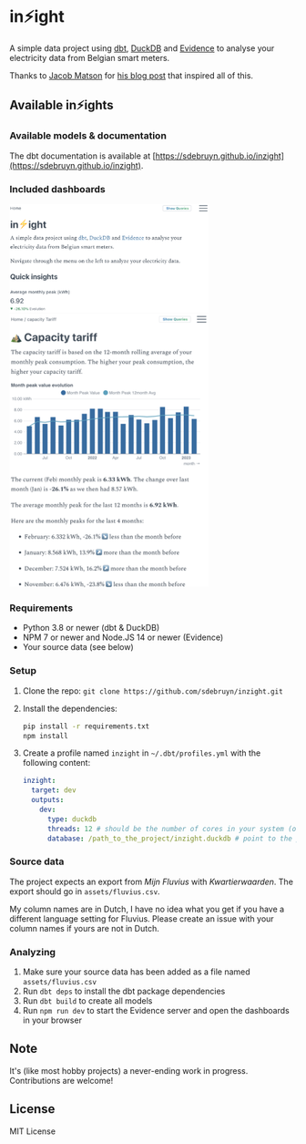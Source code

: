 # in⚡️ight

A simple data project using [dbt](https://getdbt.com), [DuckDB](https://duckdb.org/) and [Evidence](https://evidence.dev/) to analyse your electricity data from Belgian smart meters.

Thanks to [Jacob Matson](https://github.com/matsonj) for [his blog post](https://www.dataduel.co/modern-data-stack-in-a-box-with-duckdb/) that inspired all of this.

## Available in⚡️ights

### Available models & documentation

The dbt documentation is available at [https://sdebruyn.github.io/inzight](https://sdebruyn.github.io/inzight).

### Included dashboards

<img src="visuals/home.png" width="350" alt="Quick in⚡️ights" />
<img src="visuals/capacity_tariff.png" width="350" alt="Capacity tariff" />

### Requirements

* Python 3.8 or newer (dbt & DuckDB)
* NPM 7 or newer and Node.JS 14 or newer (Evidence)
* Your source data (see below)

### Setup

1. Clone the repo: `git clone https://github.com/sdebruyn/inzight.git`
1. Install the dependencies:
    ```bash
    pip install -r requirements.txt
    npm install
    ```
1. Create a profile named `inzight` in `~/.dbt/profiles.yml` with the following content:

    ```yaml
    inzight:
      target: dev
      outputs:
        dev:
          type: duckdb
          threads: 12 # should be the number of cores in your system (or double if you have hyperthreading)
          database: /path_to_the_project/inzight.duckdb # point to the project folder
    ```

### Source data

The project expects an export from *Mijn Fluvius* with *Kwartierwaarden*. The export should go in `assets/fluvius.csv`.

My column names are in Dutch, I have no idea what you get if you have a different language setting for Fluvius. Please create an issue with your column names if yours are not in Dutch.

### Analyzing

1. Make sure your source data has been added as a file named `assets/fluvius.csv`
1. Run `dbt deps` to install the dbt package dependencies
1. Run `dbt build` to create all models
1. Run `npm run dev` to start the Evidence server and open the dashboards in your browser

## Note

It's (like most hobby projects) a never-ending work in progress. Contributions are welcome!

## License

MIT License
